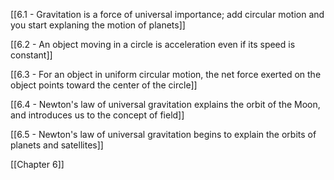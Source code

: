 [[6.1 -  Gravitation is a force of universal importance; add circular motion and you start explaning the motion of planets]]

[[6.2 - An object moving in a circle is acceleration even if its speed is constant]]

[[6.3 - For an object in uniform circular motion, the net force exerted on the object points toward the center of the circle]]

[[6.4 - Newton's law of universal gravitation explains the orbit of the Moon, and introduces us to the concept of field]]

[[6.5 - Newton's law of universal gravitation begins to explain the orbits of planets and satellites]]

[[Chapter 6]]